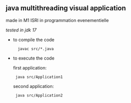 ## java multithreading visual application
made in M1 ISRI in programmation evenementielle

*tested in jdk 17*

- to compile the code
    
        javac src/*.java
    
- to execute the code

    first application:

       java src/Application1
    
    second application:
    
       java src/Application2
